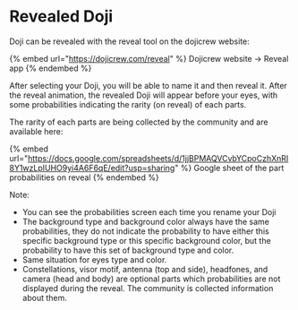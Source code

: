 # Revealed Doji

Doji can be revealed with the reveal tool on the dojicrew website:

{% embed url="https://dojicrew.com/reveal" %}
Dojicrew website -> Reveal app
{% endembed %}

After selecting your Doji, you will be able to name it and then reveal it. After the reveal animation, the revealed Doji will appear before your eyes, with some probabilities indicating the rarity (on reveal) of each parts. 

The rarity of each parts are being collected by the community and are available here:

{% embed url="https://docs.google.com/spreadsheets/d/1jjBPMAQVCvbYCpoCzhXnRI8Y1wzLpIUHO9yi4A6F6qE/edit?usp=sharing" %}
Google sheet of the part probabilities on reveal
{% endembed %}

Note:

* You can see the probabilities screen each time you rename your Doji
* The background type and background color always have the same probabilities, they do not indicate the probability to have either this specific background type or this specific background color, but the probability to have this set of background type and color.
* Same situation for eyes type and color.
* Constellations, visor motif, antenna (top and side), headfones, and camera (head and body) are optional parts which probabilities are not displayed during the reveal. The community is collected information about them. 
